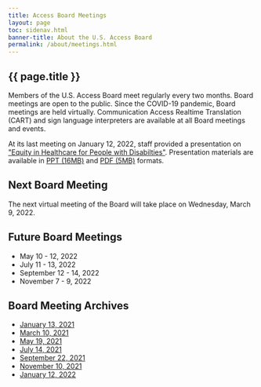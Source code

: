 ```yaml
---
title: Access Board Meetings
layout: page
toc: sidenav.html
banner-title: About the U.S. Access Board
permalink: /about/meetings.html
---
```


## {{ page.title }}

Members of the U.S. Access Board meet regularly every two months. Board meetings are open to the public. Since the COVID-19 pandemic, Board meetings are held virtually. Communication Access Realtime Translation (CART) and sign language interpreters are available at all Board meetings and events. 

At its last meeting on January 12, 2022, staff provided a presentation on ["Equity in Healthcare for People with Disabilties"](https://www.youtube.com/watch?v=3HxX08HfCMc).  Presentation materials are available in [PPT (16MB)](https://www.access-board.gov/files/presentations/usab-healthcare-equity-presentation-2022-01-12.pptx) and [PDF (5MB)](https://www.access-board.gov/files/presentations/usab-healthcare-equity-presentation-2022-01-12.pdf) formats. 

## Next Board Meeting

The next virtual meeting of the Board will take place on Wednesday, March 9, 2022.  

## Future Board Meetings

- May 10 - 12, 2022
- July 11 - 13, 2022
- September 12 - 14, 2022
- November 7 - 9, 2022

## Board Meeting Archives

- [January 13, 2021](https://www.youtube.com/watch?v=rR9RfhvM2sU&t=859s)
- [March 10, 2021](https://www.youtube.com/watch?v=xI1j1V1SyjE)
- [May 19, 2021](https://www.youtube.com/watch?v=-0YkBZZEoss)
- [July 14, 2021](https://www.youtube.com/watch?v=078ZOzcZaSs)
- [September 22, 2021](https://www.youtube.com/watch?v=VBJBi-DQRRk)
- [November 10, 2021](https://www.youtube.com/watch?v=mDKLJurVTcY)
- [January 12, 2022](https://www.youtube.com/watch?v=gJAbbPOILCg)
